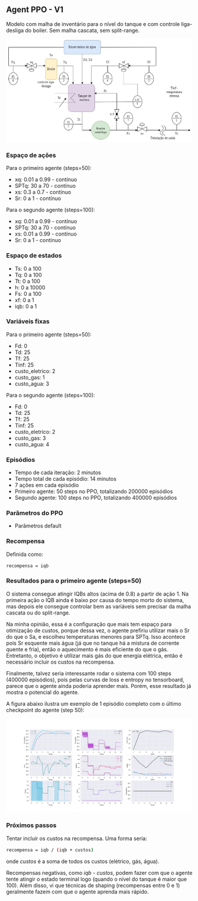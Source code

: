 ## Agent PPO - V1

Modelo com malha de inventário para o nível do tanque e com controle liga-desliga do boiler. Sem malha cascata, sem split-range.

![chuveiro](https://github.com/mpaulazamin/tcc-models-rllib/blob/agent_ppo_v1/imagens/chuveiro_controle_h.jpg)

### Espaço de ações

Para o primeiro agente (steps=50):
- xq: 0.01 a 0.99 - contínuo
- SPTq: 30 a 70 - contínuo
- xs: 0.3 a 0.7 - contínuo
- Sr: 0 a 1 - contínuo

Para o segundo agente (steps=100):
- xq: 0.01 a 0.99 - contínuo
- SPTq: 30 a 70 - contínuo
- xs: 0.01 a 0.99 - contínuo
- Sr: 0 a 1 - contínuo

### Espaço de estados

- Ts: 0 a 100
- Tq: 0 a 100
- Tt: 0 a 100
- h: 0 a 10000
- Fs: 0 a 100
- xf: 0 a 1
- iqb: 0 a 1

### Variáveis fixas

Para o primeiro agente (steps=50):
- Fd: 0
- Td: 25
- Tf: 25
- Tinf: 25
- custo_eletrico: 2
- custo_gas: 1
- custo_agua: 3

Para o segundo agente (steps=100):
- Fd: 0
- Td: 25
- Tf: 25
- Tinf: 25
- custo_eletrico: 2
- custo_gas: 3
- custo_agua: 4

### Episódios

- Tempo de cada iteração: 2 minutos
- Tempo total de cada episódio: 14 minutos
- 7 ações em cada episódio
- Primeiro agente: 50 steps no PPO, totalizando 200000 episódios
- Segundo agente: 100 steps no PPO, totalizando 400000 episódios

### Parâmetros do PPO

- Parâmetros default

### Recompensa

Definida como:

```bash
recompensa = iqb
```

### Resultados para o primeiro agente (steps=50)

O sistema consegue atingir IQBs altos (acima de 0.8) a partir de ação 1. Na primeira ação o IQB ainda é baixo por causa do tempo morto do sistema, mas depois ele consegue controlar bem as variáveis sem precisar da malha cascata ou do split-range. 

Na minha opinião, essa é a configuração que mais tem espaço para otimização de custos, porque dessa vez, o agente prefiriu utilizar mais o Sr do que o Sa, e escolheu temperaturas menores para SPTq. Isso acontece pois Sr esquente mais água (já que no tanque há a mistura de corrente quente e fria), então o aquecimento é mais eficiente do que o gás. Entretanto, o objetivo é utilizar mais gás do que energia elétrica, então é necessário incluir os custos na recompensa.

Finalmente, talvez seria interessante rodar o sistema com 100 steps (400000 episódios), pois pelas curvas de loss e entropy no tensorboard, parece que o agente ainda poderia aprender mais. Porém, esse resultado já mostra o potencial do agente.

A figura abaixo ilustra um exemplo de 1 episódio completo com o último checkpoint do agente (step 50):

![image](https://github.com/mpaulazamin/tcc-models-rllib/blob/agent_ppo_v1/imagens/avalia%C3%A7%C3%A3o_agent_ppo_v1.jpg)

### Próximos passos

Tentar incluir os custos na recompensa. Uma forma seria:

```bash
recompensa = iqb / (iqb + custos)
```

onde _custos_ é a soma de todos os custos (elétrico, gás, água). 

Recompensas negativas, como _iqb - custos_, podem fazer com que o agente tente atingir o estado terminal logo (quando o nível do tanque é maior que 100).
Além disso, vi que técnicas de shaping (recompensas entre 0 e 1) geralmente fazem com que o agente aprenda mais rápido.